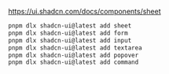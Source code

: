 https://ui.shadcn.com/docs/components/sheet

```sh
pnpm dlx shadcn-ui@latest add sheet
pnpm dlx shadcn-ui@latest add form
pnpm dlx shadcn-ui@latest add input
pnpm dlx shadcn-ui@latest add textarea
pnpm dlx shadcn-ui@latest add popover
pnpm dlx shadcn-ui@latest add command

```
